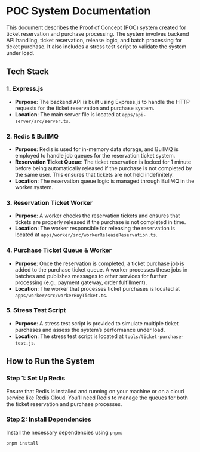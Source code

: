 # POC System Documentation

This document describes the Proof of Concept (POC) system created for ticket reservation and purchase processing. The system involves backend API handling, ticket reservation, release logic, and batch processing for ticket purchase. It also includes a stress test script to validate the system under load.

## Tech Stack

### 1. **Express.js**
   - **Purpose**: The backend API is built using Express.js to handle the HTTP requests for the ticket reservation and purchase system.
   - **Location**: The main server file is located at `apps/api-server/src/server.ts`.

### 2. **Redis & BullMQ**
   - **Purpose**: Redis is used for in-memory data storage, and BullMQ is employed to handle job queues for the reservation ticket system.
   - **Reservation Ticket Queue**: The ticket reservation is locked for 1 minute before being automatically released if the purchase is not completed by the same user. This ensures that tickets are not held indefinitely.
   - **Location**: The reservation queue logic is managed through BullMQ in the worker system.

### 3. **Reservation Ticket Worker**
   - **Purpose**: A worker checks the reservation tickets and ensures that tickets are properly released if the purchase is not completed in time.
   - **Location**: The worker responsible for releasing the reservation is located at `apps/worker/src/workerReleaseReservation.ts`.

### 4. **Purchase Ticket Queue & Worker**
   - **Purpose**: Once the reservation is completed, a ticket purchase job is added to the purchase ticket queue. A worker processes these jobs in batches and publishes messages to other services for further processing (e.g., payment gateway, order fulfillment).
   - **Location**: The worker that processes ticket purchases is located at `apps/worker/src/workerBuyTicket.ts`.

### 5. **Stress Test Script**
   - **Purpose**: A stress test script is provided to simulate multiple ticket purchases and assess the system’s performance under load.
   - **Location**: The stress test script is located at `tools/ticket-purchase-test.js`.

## How to Run the System

### Step 1: Set Up Redis

Ensure that Redis is installed and running on your machine or on a cloud service like Redis Cloud. You'll need Redis to manage the queues for both the ticket reservation and purchase processes.

### Step 2: Install Dependencies

Install the necessary dependencies using `pnpm`:

```bash
pnpm install
